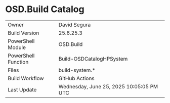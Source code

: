 ﻿# OSD.Build Catalog

| | |
|-|-|
| Owner | David Segura |
| Build Version | 25.6.25.3 |
| PowerShell Module | OSD.Build |
| PowerShell Function | Build-OSDCatalogHPSystem |
| Files | build-system.* |
| Build Workflow | GitHub Actions |
| Last Update | Wednesday, June 25, 2025 10:05:05 PM UTC |
